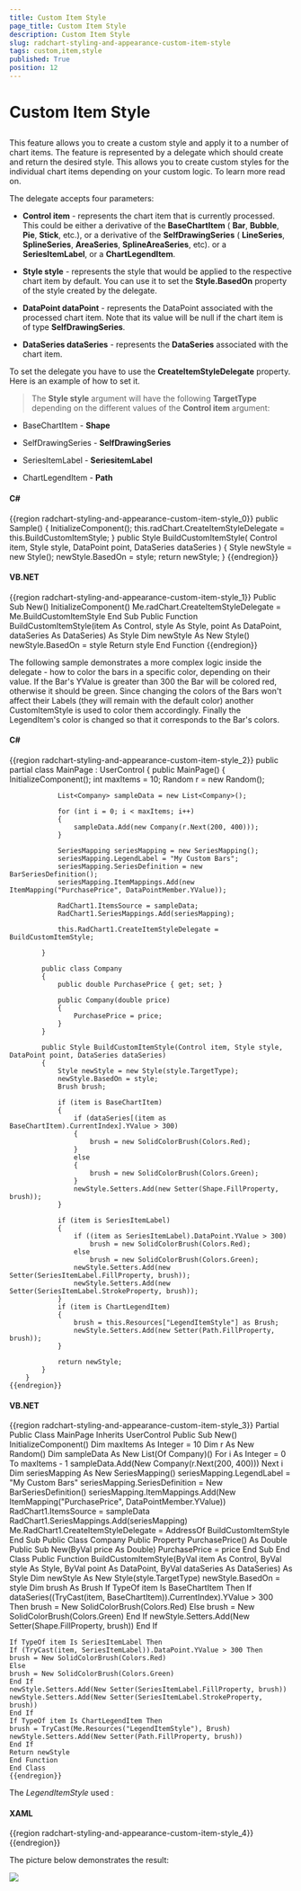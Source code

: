 ```yaml
---
title: Custom Item Style
page_title: Custom Item Style
description: Custom Item Style
slug: radchart-styling-and-appearance-custom-item-style
tags: custom,item,style
published: True
position: 12
---
```


# Custom Item Style



## 

This feature allows you to create a custom style and apply it to a number of chart items. The feature is represented by a delegate which should create and return the desired style. This allows you to create custom styles for the individual chart items depending on your custom logic. To learn more read on.

The delegate accepts four parameters:

* __Control item__ - represents the chart item that is currently processed. This could be either a derivative of the __BaseChartItem__ ( __Bar__, __Bubble__, __Pie__, __Stick__, etc.), or a derivative of the __SelfDrawingSeries__ ( __LineSeries__, __SplineSeries__, __AreaSeries__, __SplineAreaSeries__, etc). or a __SeriesItemLabel__, or a __ChartLegendItem__.

* __Style style__ - represents the style that would be applied to the respective chart item by default. You can use it to set the __Style.BasedOn__ property of the style created by the delegate.

* __DataPoint dataPoint__ - represents the DataPoint associated with the processed chart item. Note that its value will be null if the chart item is of type __SelfDrawingSeries__.

* __DataSeries dataSeries__ - represents the __DataSeries__ associated with the chart item.

To set the delegate you have to use the __CreateItemStyleDelegate__ property. Here is an example of how to set it.

>The __Style style__ argument will have the following __TargetType__ depending on the different values of the __Control item__ argument:

* BaseChartItem - __Shape__

* SelfDrawingSeries - __SelfDrawingSeries__

* SeriesItemLabel - __SeriesitemLabel__

* ChartLegendItem - __Path__

#### __C#__

{{region radchart-styling-and-appearance-custom-item-style_0}}
	public Sample()
	{
	    InitializeComponent();
	    this.radChart.CreateItemStyleDelegate = this.BuildCustomItemStyle;
	}
	public Style BuildCustomItemStyle( Control item, Style style, DataPoint point, DataSeries dataSeries )
	{
	    Style newStyle = new Style();
	    newStyle.BasedOn = style;
	    return newStyle;
	}
	{{endregion}}



#### __VB.NET__

{{region radchart-styling-and-appearance-custom-item-style_1}}
	Public Sub New()
	 InitializeComponent()
	 Me.radChart.CreateItemStyleDelegate = Me.BuildCustomItemStyle
	End Sub
	Public Function BuildCustomItemStyle(item As Control, style As Style, point As DataPoint, dataSeries As DataSeries) As Style
	 Dim newStyle As New Style()
	 newStyle.BasedOn = style
	 Return style
	End Function
	{{endregion}}



The following sample demonstrates a more complex logic inside the delegate - how to color the bars in a specific color, depending on their value. If the Bar's YValue is greater than 300 the Bar will be colored red, otherwise it should be green. Since changing the colors of the Bars won't affect their Labels (they will remain with the default color) another CustomItemStyle is used to color them accordingly. Finally the LegendItem's color is changed so that it corresponds to the Bar's colors.

#### __C#__

{{region radchart-styling-and-appearance-custom-item-style_2}}
	public partial class MainPage : UserControl
	    {
	        public MainPage()
	        {
	            InitializeComponent();
	            int maxItems = 10;
	            Random r = new Random();
	
	            List<Company> sampleData = new List<Company>();
	
	            for (int i = 0; i < maxItems; i++)
	            {
	                sampleData.Add(new Company(r.Next(200, 400)));
	            }
	
	            SeriesMapping seriesMapping = new SeriesMapping();
	            seriesMapping.LegendLabel = "My Custom Bars";
	            seriesMapping.SeriesDefinition = new BarSeriesDefinition();
	            seriesMapping.ItemMappings.Add(new ItemMapping("PurchasePrice", DataPointMember.YValue));
	
	            RadChart1.ItemsSource = sampleData;
	            RadChart1.SeriesMappings.Add(seriesMapping);
	
	            this.RadChart1.CreateItemStyleDelegate = BuildCustomItemStyle;
	
	        }
	
	        public class Company
	        {
	            public double PurchasePrice { get; set; }
	
	            public Company(double price)
	            {
	                PurchasePrice = price;
	            }
	        }
	
	        public Style BuildCustomItemStyle(Control item, Style style, DataPoint point, DataSeries dataSeries)
	        {
	            Style newStyle = new Style(style.TargetType);
	            newStyle.BasedOn = style;
	            Brush brush;
	
	            if (item is BaseChartItem)
	            {
	                if (dataSeries[(item as BaseChartItem).CurrentIndex].YValue > 300)
	                {
	                    brush = new SolidColorBrush(Colors.Red);
	                }
	                else
	                {
	                    brush = new SolidColorBrush(Colors.Green);
	                }
	                newStyle.Setters.Add(new Setter(Shape.FillProperty, brush));
	            }
	
	            if (item is SeriesItemLabel)
	            {
	                if ((item as SeriesItemLabel).DataPoint.YValue > 300)
	                    brush = new SolidColorBrush(Colors.Red);
	                else
	                    brush = new SolidColorBrush(Colors.Green);
	                newStyle.Setters.Add(new Setter(SeriesItemLabel.FillProperty, brush));
	                newStyle.Setters.Add(new Setter(SeriesItemLabel.StrokeProperty, brush));
	            }
	            if (item is ChartLegendItem)
	            {
	                brush = this.Resources["LegendItemStyle"] as Brush;
	                newStyle.Setters.Add(new Setter(Path.FillProperty, brush));
	            }
	
	            return newStyle;
	        }
	    }
	{{endregion}}



#### __VB.NET__

{{region radchart-styling-and-appearance-custom-item-style_3}}
	Partial Public Class MainPage
	Inherits UserControl
	Public Sub New()
	InitializeComponent()
	Dim maxItems As Integer = 10
	Dim r As New Random()
	Dim sampleData As New List(Of Company)()
	For i As Integer = 0 To maxItems - 1
	sampleData.Add(New Company(r.Next(200, 400)))
	Next i
	Dim seriesMapping As New SeriesMapping()
	seriesMapping.LegendLabel = "My Custom Bars"
	seriesMapping.SeriesDefinition = New BarSeriesDefinition()
	seriesMapping.ItemMappings.Add(New ItemMapping("PurchasePrice", DataPointMember.YValue))
	RadChart1.ItemsSource = sampleData
	RadChart1.SeriesMappings.Add(seriesMapping)
	Me.RadChart1.CreateItemStyleDelegate = AddressOf BuildCustomItemStyle
	End Sub
	Public Class Company
	Public Property PurchasePrice() As Double
	Public Sub New(ByVal price As Double)
	PurchasePrice = price
	End Sub
	End Class
	Public Function BuildCustomItemStyle(ByVal item As Control, ByVal style As Style, ByVal point As DataPoint, ByVal dataSeries As DataSeries) As Style
	Dim newStyle As New Style(style.TargetType)
	newStyle.BasedOn = style
	Dim brush As Brush
	If TypeOf item Is BaseChartItem Then
	If dataSeries((TryCast(item, BaseChartItem)).CurrentIndex).YValue > 300 Then
	brush = New SolidColorBrush(Colors.Red)
	Else
	brush = New SolidColorBrush(Colors.Green)
	End If
	newStyle.Setters.Add(New Setter(Shape.FillProperty, brush))
	End If
	
	If TypeOf item Is SeriesItemLabel Then
	If (TryCast(item, SeriesItemLabel)).DataPoint.YValue > 300 Then
	brush = New SolidColorBrush(Colors.Red)
	Else
	brush = New SolidColorBrush(Colors.Green)
	End If
	newStyle.Setters.Add(New Setter(SeriesItemLabel.FillProperty, brush))
	newStyle.Setters.Add(New Setter(SeriesItemLabel.StrokeProperty, brush))
	End If
	If TypeOf item Is ChartLegendItem Then
	brush = TryCast(Me.Resources("LegendItemStyle"), Brush)
	newStyle.Setters.Add(New Setter(Path.FillProperty, brush))
	End If
	Return newStyle
	End Function
	End Class
	{{endregion}}



The *LegendItemStyle* used :

#### __XAML__

{{region radchart-styling-and-appearance-custom-item-style_4}}
	<LinearGradientBrush x:Key="LegendItemStyle" EndPoint="1,1" StartPoint="0,0">
	<GradientStop Color="Red" Offset="0"/>
	<GradientStop Color="Red" Offset="0.5"/>
	<GradientStop Color="Green" Offset="0.51"/>
	<GradientStop Color="Green" Offset="1"/>
	</LinearGradientBrush>
	{{endregion}}



The picture below demonstrates the result:
 
 ![](images/RadChart_Styling_and_Appearance_Custom_Item_Style_01.png)
